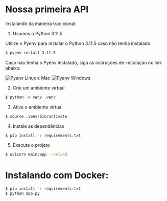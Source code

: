 # Nossa primeira API

Instalando da maneira tradicional:

1) Usamos o Python 3.11.5

Utilize o Pyenv para instalar o Python 3.11.5 caso não tenha instalado.

```bash
$ pyenv install 3.11.5
```

Caso não tenha o Pyenv instalado, siga as instruções de instalação no link abaixo:

![Pyenv Linux e Mac](https://github.com/pyenv/pyenv)
![Pyenv Windows](https://github.com/pyenv/pyenv)

2) Crie um ambiente virtual

```bash
$ python -m venv .venv
```

3) Ative o ambiente virtual

```bash
$ source .venv/bin/activate
```

4) Instale as dependências

```bash
$ pip install -r requirements.txt
```

5) Execute o projeto

```bash
$ uvicorn main:app --reload
```

# Instalando com Docker:


```bash
$ pip install -r requirements.txt
$ python app.py
```
